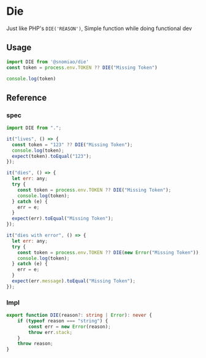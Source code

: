 # Die

Just like PHP's `DIE('REASON')`, Simple function while doing functional dev

## Usage

```js
import DIE from '@snomiao/die'
const token = process.env.TOKEN ?? DIE("Missing Token")

console.log(token)


```

## Reference

### spec

```js
import DIE from ".";

it("lives", () => {
  const token = "123" ?? DIE("Missing Token");
  console.log(token);
  expect(token).toEqual("123");
});

it("dies", () => {
  let err: any;
  try {
    const token = process.env.TOKEN ?? DIE("Missing Token");
    console.log(token);
  } catch (e) {
    err = e;
  }
  expect(err).toEqual("Missing Token");
});

it("dies with error", () => {
  let err: any;
  try {
    const token = process.env.TOKEN ?? DIE(new Error("Missing Token"));
    console.log(token);
  } catch (e) {
    err = e;
  }
  expect(err.message).toEqual("Missing Token");
});


```

### Impl

```ts
export function DIE(reason?: string | Error): never {
    if (typeof reason === "string") {
        const err = new Error(reason);
        throw err.stack;
    }
    throw reason;
}
```